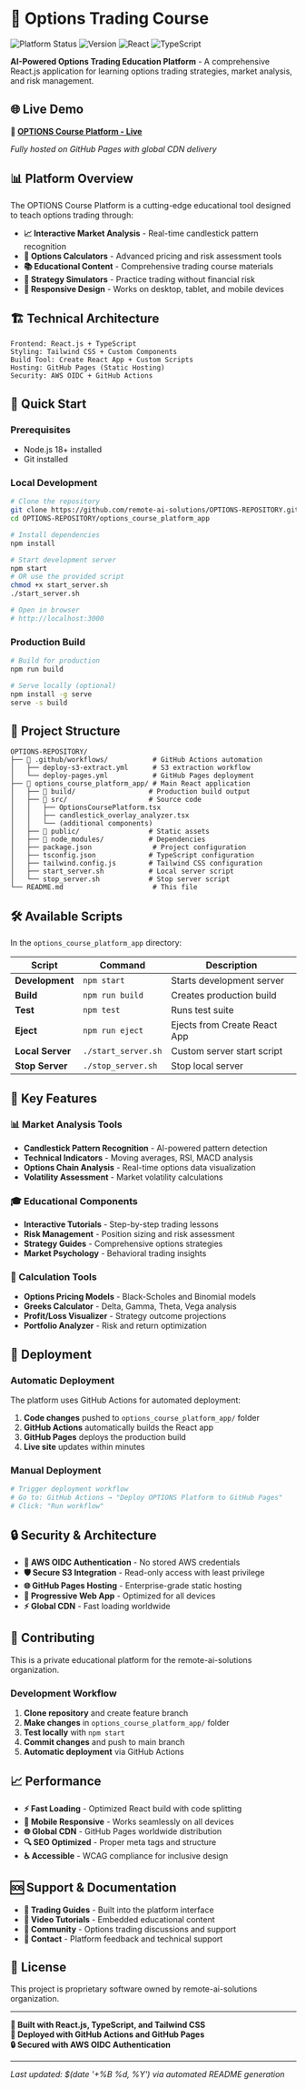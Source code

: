 # 🚀 Options Trading Course

![Platform Status](https://img.shields.io/badge/Status-Live-brightgreen)
![Version](https://img.shields.io/badge/Version-1.0.0-blue)
![React](https://img.shields.io/badge/React-18+-61DAFB?logo=react)
![TypeScript](https://img.shields.io/badge/TypeScript-Latest-3178C6?logo=typescript)

**AI-Powered Options Trading Education Platform** - A comprehensive React.js application for learning options trading strategies, market analysis, and risk management.

## 🌐 Live Demo

**🔗 [OPTIONS Course Platform - Live](https://remote-ai-solutions.github.io/OPTIONS-REPOSITORY)**

*Fully hosted on GitHub Pages with global CDN delivery*

## 📊 Platform Overview

The OPTIONS Course Platform is a cutting-edge educational tool designed to teach options trading through:

- **📈 Interactive Market Analysis** - Real-time candlestick pattern recognition
- **🧮 Options Calculators** - Advanced pricing and risk assessment tools  
- **📚 Educational Content** - Comprehensive trading course materials
- **🎯 Strategy Simulators** - Practice trading without financial risk
- **📱 Responsive Design** - Works on desktop, tablet, and mobile devices

## 🏗️ Technical Architecture

```
Frontend: React.js + TypeScript
Styling: Tailwind CSS + Custom Components
Build Tool: Create React App + Custom Scripts
Hosting: GitHub Pages (Static Hosting)
Security: AWS OIDC + GitHub Actions
```

## 🚀 Quick Start

### Prerequisites
- Node.js 18+ installed
- Git installed

### Local Development
```bash
# Clone the repository
git clone https://github.com/remote-ai-solutions/OPTIONS-REPOSITORY.git
cd OPTIONS-REPOSITORY/options_course_platform_app

# Install dependencies
npm install

# Start development server
npm start
# OR use the provided script
chmod +x start_server.sh
./start_server.sh

# Open in browser
# http://localhost:3000
```

### Production Build
```bash
# Build for production
npm run build

# Serve locally (optional)
npm install -g serve
serve -s build
```

## 📁 Project Structure

```
OPTIONS-REPOSITORY/
├── 📂 .github/workflows/           # GitHub Actions automation
│   ├── deploy-s3-extract.yml      # S3 extraction workflow  
│   └── deploy-pages.yml           # GitHub Pages deployment
├── 📂 options_course_platform_app/ # Main React application
│   ├── 📂 build/                  # Production build output
│   ├── 📂 src/                    # Source code
│   │   ├── OptionsCoursePlatform.tsx
│   │   ├── candlestick_overlay_analyzer.tsx
│   │   └── (additional components)
│   ├── 📂 public/                 # Static assets
│   ├── 📂 node_modules/           # Dependencies
│   ├── package.json               # Project configuration
│   ├── tsconfig.json             # TypeScript configuration
│   ├── tailwind.config.js        # Tailwind CSS configuration
│   ├── start_server.sh           # Local server script
│   └── stop_server.sh            # Stop server script
└── README.md                      # This file
```

## 🛠️ Available Scripts

In the `options_course_platform_app` directory:

| Script | Command | Description |
|--------|---------|-------------|
| **Development** | `npm start` | Starts development server |
| **Build** | `npm run build` | Creates production build |
| **Test** | `npm test` | Runs test suite |
| **Eject** | `npm run eject` | Ejects from Create React App |
| **Local Server** | `./start_server.sh` | Custom server start script |
| **Stop Server** | `./stop_server.sh` | Stop local server |

## 🔧 Key Features

### 📊 Market Analysis Tools
- **Candlestick Pattern Recognition** - AI-powered pattern detection
- **Technical Indicators** - Moving averages, RSI, MACD analysis
- **Options Chain Analysis** - Real-time options data visualization
- **Volatility Assessment** - Market volatility calculations

### 🎓 Educational Components
- **Interactive Tutorials** - Step-by-step trading lessons
- **Risk Management** - Position sizing and risk assessment
- **Strategy Guides** - Comprehensive options strategies
- **Market Psychology** - Behavioral trading insights

### 🧮 Calculation Tools
- **Options Pricing Models** - Black-Scholes and Binomial models
- **Greeks Calculator** - Delta, Gamma, Theta, Vega analysis
- **Profit/Loss Visualizer** - Strategy outcome projections
- **Portfolio Analyzer** - Risk and return optimization

## 🚀 Deployment

### Automatic Deployment
The platform uses GitHub Actions for automated deployment:

1. **Code changes** pushed to `options_course_platform_app/` folder
2. **GitHub Actions** automatically builds the React app
3. **GitHub Pages** deploys the production build
4. **Live site** updates within minutes

### Manual Deployment
```bash
# Trigger deployment workflow
# Go to: GitHub Actions → "Deploy OPTIONS Platform to GitHub Pages"
# Click: "Run workflow"
```

## 🔒 Security & Architecture

- **🔐 AWS OIDC Authentication** - No stored AWS credentials
- **🛡️ Secure S3 Integration** - Read-only access with least privilege
- **🌐 GitHub Pages Hosting** - Enterprise-grade static hosting
- **📱 Progressive Web App** - Optimized for all devices
- **⚡ Global CDN** - Fast loading worldwide

## 🤝 Contributing

This is a private educational platform for the remote-ai-solutions organization. 

### Development Workflow
1. **Clone repository** and create feature branch
2. **Make changes** in `options_course_platform_app/` folder
3. **Test locally** with `npm start`
4. **Commit changes** and push to main branch
5. **Automatic deployment** via GitHub Actions

## 📈 Performance

- **⚡ Fast Loading** - Optimized React build with code splitting
- **📱 Mobile Responsive** - Works seamlessly on all devices  
- **🌐 Global CDN** - GitHub Pages worldwide distribution
- **🔍 SEO Optimized** - Proper meta tags and structure
- **♿ Accessible** - WCAG compliance for inclusive design

## 🆘 Support & Documentation

- **📖 Trading Guides** - Built into the platform interface
- **🎥 Video Tutorials** - Embedded educational content
- **💬 Community** - Options trading discussions and support
- **📧 Contact** - Platform feedback and technical support

## 📜 License

This project is proprietary software owned by remote-ai-solutions organization.

---

**🌟 Built with React.js, TypeScript, and Tailwind CSS**  
**🚀 Deployed with GitHub Actions and GitHub Pages**  
**🔒 Secured with AWS OIDC Authentication**

---

*Last updated: $(date '+%B %d, %Y') via automated README generation*
